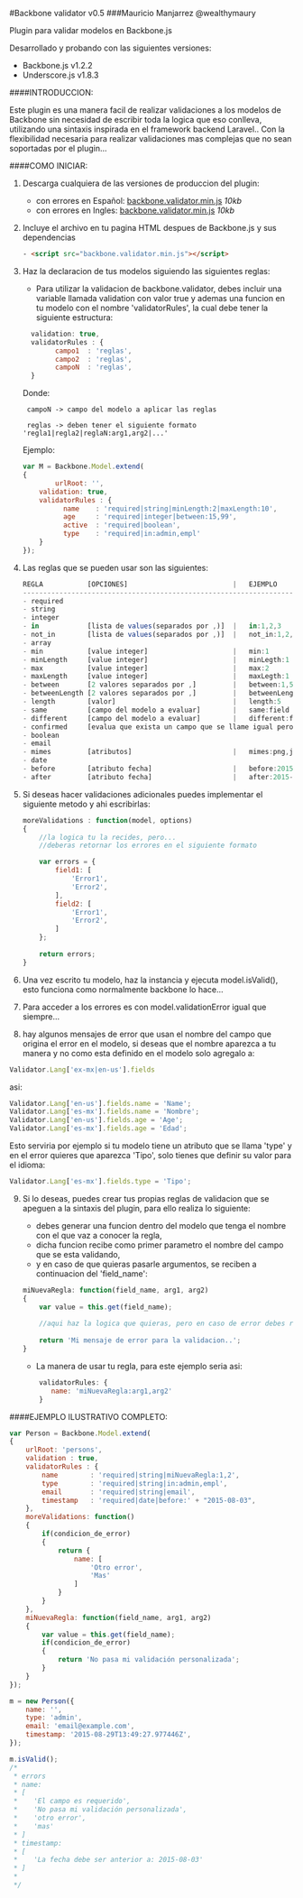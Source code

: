#Backbone validator v0.5
###Mauricio Manjarrez @wealthymaury

Plugin para validar modelos en Backbone.js

Desarrollado y probando con las siguientes versiones:

* Backbone.js v1.2.2
* Underscore.js v1.8.3


####INTRODUCCION:

Este plugin es una manera facil de realizar validaciones a los modelos de Backbone
sin necesidad de escribir toda la logica que eso conlleva, utilizando una sintaxis
inspirada en el framework backend Laravel.. Con la flexibilidad necesaria para realizar
validaciones mas complejas que no sean soportadas por el plugin...

####COMO INICIAR:

1. Descarga cualquiera de las versiones de produccion del plugin:
	
	* con errores en Español: [backbone.validator.min.js](https://raw.githubusercontent.com/Wealthymaury/backbone.validator/master/dist/es/backbone.validator.min.js) *10kb*
	* con errores en Ingles: [backbone.validator.min.js](https://raw.githubusercontent.com/Wealthymaury/backbone.validator/master/dist/en/backbone.validator.min.js) *10kb*

2. Incluye el archivo en tu pagina HTML despues de Backbone.js y sus dependencias
	```html
	- <script src="backbone.validator.min.js"></script>
	```

3. Haz la declaracion de tus modelos siguiendo las siguientes reglas:
	- Para utilizar la validacion de backbone.validator, debes incluir una variable llamada validation con valor true y 	          ademas una funcion en tu modelo con el nombre 'validatorRules', la cual debe tener la siguiente estructura:
	```js
	  validation: true,
	  validatorRules : {
			campo1 	: 'reglas',
			campo2 	: 'reglas',
			campoN 	: 'reglas',
	  }
	```

	  Donde:
	  
	  	campoN -> campo del modelo a aplicar las reglas
	  	
	  	reglas -> deben tener el siguiente formato 'regla1|regla2|reglaN:arg1,arg2|...'
	  
	  Ejemplo:
	  ```js
	  var M = Backbone.Model.extend(
	  {       
	          urlRoot: '',
	  	  validation: true,
		  validatorRules : {
				name 	: 'required|string|minLength:2|maxLength:10',
				age 	: 'required|integer|between:15,99',
				active 	: 'required|boolean',
				type 	: 'required|in:admin,empl'
		  }
	  });
	  ```

4. Las reglas que se pueden usar son las siguientes:
	```js	
    REGLA			[OPCIONES] 							| 	EJEMPLO
	--------------------------------------------------------------------------
	- required
	- string
	- integer
	- in 			[lista de values(separados por ,)]  |	in:1,2,3
	- not_in 		[lista de values(separados por ,)]  |	not_in:1,2,3
	- array
	- min		    [value integer]						|	min:1
	- minLength		[value integer]	    				|	minLegth:1
	- max			[value integer]						|	max:2
	- maxLength  	[value integer]	    				|	maxLegth:1
	- between	  	[2 valores separados por ,] 		|	between:1,5
	- betweenLength	[2 valores separados por ,] 		|	betweenLength:1,5
	- length 		[valor]								| 	length:5
	- same	 		[campo del modelo a evaluar] 		|	same:field
	- different 	[campo del modelo a evaluar] 		|	different:field
	- confirmed 	[evalua que exista un campo que se llame igual pero con terminacion _confirmed y que tenga el mismo valor]										
	- boolean
	- email
	- mimes 		[atributos] 						|  	mimes:png,jpg,jpeg
	- date  											
	- before 		[atributo fecha] 					|  	before:2015-08-03
	- after 		[atributo fecha] 					|  	after:2015-08-03
	```

5. Si deseas hacer validaciones adicionales puedes implementar el siguiente metodo y ahi escribirlas:
	```js
	moreValidations : function(model, options)
	{ 	
		//la logica tu la recides, pero...
		//deberas retornar los errores en el siguiente formato
	
		var errors = {
			field1: [
				'Error1',
				'Error2',
			],
			field2: [
				'Error1',
				'Error2',
			]
		};
		
		return errors;
	}
	```
	
6. Una vez escrito tu modelo, haz la instancia y ejecuta model.isValid(), esto funciona como normalmente backbone lo hace...

7. Para acceder a los errores es con model.validationError igual que siempre...

8. hay algunos mensajes  de error que usan el nombre del campo que origina el error en el modelo, si deseas que el nombre aparezca a tu manera y no como esta definido en el modelo solo agregalo a: 
```js
Validator.Lang['ex-mx|en-us'].fields
```
asi:
   ```js
   Validator.Lang['en-us'].fields.name = 'Name';
   Validator.Lang['es-mx'].fields.name = 'Nombre';
   Validator.Lang['en-us'].fields.age = 'Age';
   Validator.Lang['es-mx'].fields.age = 'Edad';
   ```
   Esto serviria por ejemplo si tu modelo tiene un atributo que se llama 'type' y en el error quieres que aparezca 'Tipo',
   solo tienes que definir su valor para el idioma:
   ```js
   Validator.Lang['es-mx'].fields.type = 'Tipo';
   ```
   
9. Si lo deseas, puedes crear tus propias reglas de validacion que se apeguen a la sintaxis del plugin, para ello realiza lo siguiente:
   
   * debes generar una funcion dentro del modelo que tenga el nombre con el que vaz a conocer la regla,
   * dicha funcion recibe como primer parametro el nombre del campo que se esta validando, 
   * y en caso de que quieras pasarle argumentos, se reciben a continuacion del 'field_name':
   
    
    ```js
    miNuevaRegla: function(field_name, arg1, arg2)
    {
    	var value = this.get(field_name);
    	
    	//aqui haz la logica que quieras, pero en caso de error debes retornar una cadena...
    	
    	return 'Mi mensaje de error para la validacion..';
    }
    ```
    
   
    * La manera de usar tu regla, para este ejemplo seria asi:
    
   
    ```js
    	validatorRules: {
    	   name: 'miNuevaRegla:arg1,arg2'
    	}
    ```

####EJEMPLO ILUSTRATIVO COMPLETO:

```js
var Person = Backbone.Model.extend(
{
    urlRoot: 'persons',
    validation : true,
    validatorRules : {
        name        : 'required|string|miNuevaRegla:1,2',
        type        : 'required|string|in:admin,empl',
        email       : 'required|string|email',
        timestamp   : 'required|date|before:' + "2015-08-03",
    },
    moreValidations: function()
    {      
        if(condicion_de_error)
        {
            return {
                name: [
                    'Otro error',
                    'Mas'
                ]
            }
        }
    },
    miNuevaRegla: function(field_name, arg1, arg2)
    {
        var value = this.get(field_name);
        if(condicion_de_error)
        {
            return 'No pasa mi validación personalizada';        
        }
    }
});

m = new Person({
    name: '',
    type: 'admin',
    email: 'email@example.com',
    timestamp: '2015-08-29T13:49:27.977446Z',
});

m.isValid();
/*
 * errors
 * name: 
 * [
 *    'El campo es requerido', 
 *    'No pasa mi validación personalizada', 
 *    'otro error', 
 *    'mas'
 * ]
 * timestamp: 
 * [
 *    'La fecha debe ser anterior a: 2015-08-03'
 * ]
 *
 */
```



